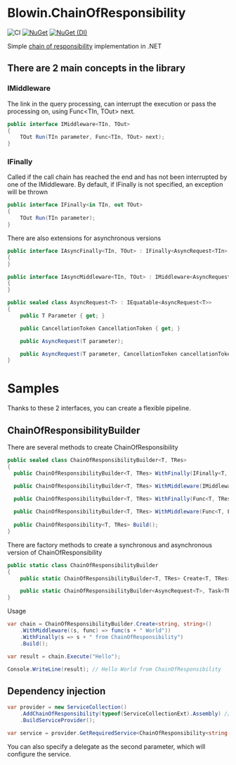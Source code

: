 # Blowin.ChainOfResponsibility

![CI](https://img.shields.io/github/workflow/status/blowin/Blowin.ChainOfResponsibility/build)
[![NuGet](https://img.shields.io/nuget/v/Blowin.ChainOfResponsibility)](https://www.nuget.org/packages/Blowin.ChainOfResponsibility/)
[![NuGet (DI)](https://img.shields.io/nuget/v/Blowin.ChainOfResponsibility.DependencyInjection)](https://www.nuget.org/packages/Blowin.ChainOfResponsibility.DependencyInjection/)

Simple [chain of responsibility](https://en.wikipedia.org/wiki/Chain-of-responsibility_pattern) implementation in .NET

## There are 2 main concepts in the library

### IMiddleware

The link in the query processing, can interrupt the execution or pass the processing on, using Func<TIn, TOut> next.

```csharp
public interface IMiddleware<TIn, TOut>
{
    TOut Run(TIn parameter, Func<TIn, TOut> next);
}
```

### IFinally

Called if the call chain has reached the end and has not been interrupted by one of the IMiddleware. By default, if IFinally is not specified, an exception will be thrown

```csharp
public interface IFinally<in TIn, out TOut>
{
    TOut Run(TIn parameter);
}
```

There are also extensions for asynchronous versions

```csharp
public interface IAsyncFinally<TIn, TOut> : IFinally<AsyncRequest<TIn>, Task<TOut>>
{
}

public interface IAsyncMiddleware<TIn, TOut> : IMiddleware<AsyncRequest<TIn>, Task<TOut>>
{
}

public sealed class AsyncRequest<T> : IEquatable<AsyncRequest<T>>
{
    public T Parameter { get; }

    public CancellationToken CancellationToken { get; }

    public AsyncRequest(T parameter);

    public AsyncRequest(T parameter, CancellationToken cancellationToken);
}
```

# Samples

Thanks to these 2 interfaces, you can create a flexible pipeline.

## ChainOfResponsibilityBuilder

There are several methods to create ChainOfResponsibility

```csharp
public sealed class ChainOfResponsibilityBuilder<T, TRes>
{
  public ChainOfResponsibilityBuilder<T, TRes> WithFinally(IFinally<T, TRes> @finally);

  public ChainOfResponsibilityBuilder<T, TRes> WithMiddleware(IMiddleware<T, TRes> middleware);

  public ChainOfResponsibilityBuilder<T, TRes> WithFinally(Func<T, TRes> @finally);
  
  public ChainOfResponsibilityBuilder<T, TRes> WithMiddleware(Func<T, Func<T, TRes>, TRes> middleware);
  
  public ChainOfResponsibility<T, TRes> Build();
}
```

There are factory methods to create a synchronous and asynchronous version of ChainOfResponsibility

```csharp
public static class ChainOfResponsibilityBuilder
{
    public static ChainOfResponsibilityBuilder<T, TRes> Create<T, TRes>();

    public static ChainOfResponsibilityBuilder<AsyncRequest<T>, Task<TRes>> CreateAsync<T, TRes>();
}
```

Usage

```csharp
var chain = ChainOfResponsibilityBuilder.Create<string, string>()
    .WithMiddleware((s, func) => func(s + " World"))
    .WithFinally(s => s + " from ChainOfResponsibility")
    .Build();

var result = chain.Execute("Hello");

Console.WriteLine(result); // Hello World from ChainOfResponsibility
```

## Dependency injection

```csharp
var provider = new ServiceCollection()
    .AddChainOfResponsibility(typeof(ServiceCollectionExt).Assembly) // Register
    .BuildServiceProvider();

var service = provider.GetRequiredService<ChainOfResponsibility<string, bool>>();
```

You can also specify a delegate as the second parameter, which will configure the service.
